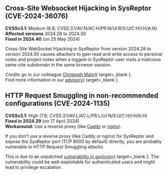 ## Cross-Site Websocket Hijacking in SysReptor (CVE-2024-36076)

**CVSSv3.1:** Medium (6.8; CVSS:3.1/AV:N/AC:H/PR:N/UI:R/S:U/C:H/I:H/A:N)  
**Affected versions** 2024.28 to 2024.30  
**Fixed in 2024.40** (on 25 May 2024)  

Cross-Site WebSocket Hijacking in SysReptor from version 2024.28 to version 2024.30 causes attackers to gain read and write access to personal notes and project notes when a logged-in SysReptor user visits a malicious same-site subdomain in the same browser session.

Credits go to our colleague [Christoph Mahrl](https://docs.syslifters.com/en/christoph/){ target=_blank }.  
Find more information in our [advisory](https://github.com/Syslifters/sysreptor/security/advisories/GHSA-2vfc-3h43-vghh){ target=_blank }.


## HTTP Request Smuggling in non-recommended configurations (CVE-2024-1135)

**CVSSv3.1:** High (7.8; CVSS:3.1/AV:L/AC:L/PR:L/UI:N/S:U/C:H/I:H/A:H)  
**Fixed in 2024.29** (on 17 April 2024)  
**Workaround:** Use a reverse proxy (like [Caddy](../setup/webserver.md#caddy) or [nginx](../setup/webserver-nginx.md)).

If you don't use a reverse proxy (like Caddy or nginx) for SysReptor and expose the SysReptor port (TCP 8000 by default) directly, you are probably vulnerable to HTTP Request Smuggling attacks.

This is due to an unpatched [vulnerability in gunicorn](https://huntr.com/bounties/22158e34-cfd5-41ad-97e0-a780773d96c1){ target=_blank }. The vulnerability could be well-exploitable for authenticated users and might lead to privilege escalation.


